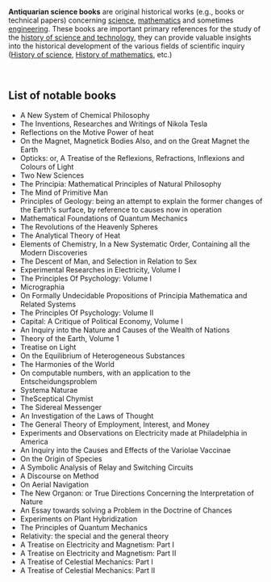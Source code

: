 <p><strong>Antiquarian science books</strong> are original historical works (e.g., books or technical papers) concerning <a class="mw-redirect" title="List of important publications in science" href="https://en.wikipedia.org/wiki/List_of_important_publications_in_science">science</a>, <a title="List of important publications in mathematics" href="https://en.wikipedia.org/wiki/List_of_important_publications_in_mathematics">mathematics</a> and sometimes <a title="Engineering" href="https://en.wikipedia.org/wiki/Engineering">engineering</a>. These books are important primary references for the study of the <a title="History of science and technology" href="https://en.wikipedia.org/wiki/History_of_science_and_technology">history of science and technology</a>, they can provide valuable insights into the historical development of the various fields of scientific inquiry (<a title="History of science" href="https://en.wikipedia.org/wiki/History_of_science">History of science</a>, <a title="History of mathematics" href="https://en.wikipedia.org/wiki/History_of_mathematics">History of mathematics</a>, etc.)</p>
</br>


<h2> List of notable books </h2>

<ul>

 <li><a target="_blank" href="https://github.com/manjunath5496/Antiquarian-Science-Books/blob/master/ans(1).pdf" style="text-decoration:none;">A New System of Chemical Philosophy</a></li>


 <li><a target="_blank" href="https://github.com/manjunath5496/Antiquarian-Science-Books/blob/master/ans(2).pdf" style="text-decoration:none;">The Inventions, Researches and Writings of Nikola Tesla</a></li>

<li><a target="_blank" href="https://github.com/manjunath5496/Antiquarian-Science-Books/blob/master/ans(3).pdf" style="text-decoration:none;">Reflections on the Motive Power of heat</a></li>
 <li><a target="_blank" href="https://github.com/manjunath5496/Antiquarian-Science-Books/blob/master/ans(4).pdf" style="text-decoration:none;">On the Magnet, Magnetick Bodies Also, and on the Great Magnet the Earth</a></li>                              
<li><a target="_blank" href="https://github.com/manjunath5496/Antiquarian-Science-Books/blob/master/ans(5).pdf" style="text-decoration:none;">Opticks: or, A Treatise of the Reflexions, Refractions, Inflexions and Colours of Light </a></li>
<li><a target="_blank" href="https://github.com/manjunath5496/Antiquarian-Science-Books/blob/master/ans(6).pdf" style="text-decoration:none;">
Two New Sciences </a></li>
 <li><a target="_blank" href="https://github.com/manjunath5496/Antiquarian-Science-Books/blob/master/ans(7).pdf" style="text-decoration:none;">The Principia: Mathematical Principles of Natural Philosophy</a></li>

 <li><a target="_blank" href="https://github.com/manjunath5496/Antiquarian-Science-Books/blob/master/ans(8).pdf" style="text-decoration:none;"> The Mind of Primitive Man</a></li>
   <li><a target="_blank" href="https://github.com/manjunath5496/Antiquarian-Science-Books/blob/master/ans(9).pdf" style="text-decoration:none;">Principles of Geology: being an attempt to explain the former changes of the Earth's surface, by reference to causes now in operation</a></li>
  
   
 <li><a target="_blank" href="https://github.com/manjunath5496/Antiquarian-Science-Books/blob/master/ans(10).pdf" style="text-decoration:none;">Mathematical Foundations of Quantum Mechanics</a></li>                              
<li><a target="_blank" href="https://github.com/manjunath5496/Antiquarian-Science-Books/blob/master/ans(11).pdf" style="text-decoration:none;">The Revolutions of the Heavenly Spheres</a></li>
<li><a target="_blank" href="https://github.com/manjunath5496/Antiquarian-Science-Books/blob/master/ans(12).pdf" style="text-decoration:none;">The Analytical
Theory of Heat</a></li>
<li><a target="_blank" href="https://github.com/manjunath5496/Antiquarian-Science-Books/blob/master/ans(13).pdf" style="text-decoration:none;">Elements of Chemistry, In a New Systematic Order, Containing all the Modern Discoveries</a></li>

<li><a target="_blank" href="https://github.com/manjunath5496/Antiquarian-Science-Books/blob/master/ans(14).pdf" style="text-decoration:none;">The Descent of Man, and Selection in Relation to Sex</a></li>
                              
<li><a target="_blank" href="https://github.com/manjunath5496/Antiquarian-Science-Books/blob/master/ans(15).pdf" style="text-decoration:none;">Experimental Researches in Electricity, Volume I</a></li>

<li><a target="_blank" href="https://github.com/manjunath5496/Antiquarian-Science-Books/blob/master/ans(16).pdf" style="text-decoration:none;">The Principles Of Psychology:
Volume I</a></li>

  <li><a target="_blank" href="https://github.com/manjunath5496/Antiquarian-Science-Books/blob/master/ans(17).pdf" style="text-decoration:none;">Micrographia</a></li>   
  
<li><a target="_blank" href="https://github.com/manjunath5496/Antiquarian-Science-Books/blob/master/ans(18).pdf" style="text-decoration:none;">On Formally Undecidable Propositions of Principia Mathematica and Related Systems</a></li> 

  
<li><a target="_blank" href="https://github.com/manjunath5496/Antiquarian-Science-Books/blob/master/ans(19).pdf" style="text-decoration:none;">The Principles Of Psychology:
Volume II</a></li> 

<li><a target="_blank" href="https://github.com/manjunath5496/Antiquarian-Science-Books/blob/master/ans(20).pdf" style="text-decoration:none;"> Capital: A Critique of Political Economy, Volume I</a></li>

<li><a target="_blank" href="https://github.com/manjunath5496/Antiquarian-Science-Books/blob/master/ans(21).pdf" style="text-decoration:none;">An Inquiry into the Nature and Causes of the Wealth of Nations</a></li>
<li><a target="_blank" href="https://github.com/manjunath5496/Antiquarian-Science-Books/blob/master/ans(22).pdf" style="text-decoration:none;">Theory of the Earth, Volume 1</a></li> 
 <li><a target="_blank" href="https://github.com/manjunath5496/Antiquarian-Science-Books/blob/master/ans(23).pdf" style="text-decoration:none;">Treatise on Light</a></li> 
 

   <li><a target="_blank" href="https://github.com/manjunath5496/Antiquarian-Science-Books/blob/master/ans(24).pdf" style="text-decoration:none;">On the Equilibrium of Heterogeneous Substances</a></li>
 
   <li><a target="_blank" href="https://github.com/manjunath5496/Antiquarian-Science-Books/blob/master/ans(25).pdf" style="text-decoration:none;">The Harmonies of the World</a></li>                              
 <li><a target="_blank" href="https://github.com/manjunath5496/Antiquarian-Science-Books/blob/master/ans(26).pdf" style="text-decoration:none;">On computable numbers, with an application to the Entscheidungsproblem</a></li>
 <li><a target="_blank" href="https://github.com/manjunath5496/Antiquarian-Science-Books/blob/master/ans(27).pdf" style="text-decoration:none;">Systema Naturae</a></li>
   
 
   <li><a target="_blank" href="https://github.com/manjunath5496/Antiquarian-Science-Books/blob/master/ans(28).pdf" style="text-decoration:none;">TheSceptical Chymist</a></li>
 
   <li><a target="_blank" href="https://github.com/manjunath5496/Antiquarian-Science-Books/blob/master/ans(29).pdf" style="text-decoration:none;">The Sidereal Messenger</a></li>                              

  <li><a target="_blank" href="https://github.com/manjunath5496/Antiquarian-Science-Books/blob/master/ans(30).pdf" style="text-decoration:none;">An Investigation of the Laws of Thought </a></li>
 
   <li><a target="_blank" href="https://github.com/manjunath5496/Antiquarian-Science-Books/blob/master/ans(31).pdf" style="text-decoration:none;">The General Theory of Employment, Interest, and Money</a></li> 
    <li><a target="_blank" href="https://github.com/manjunath5496/Antiquarian-Science-Books/blob/master/ans(32).pdf" style="text-decoration:none;">Experiments and Observations on Electricity made at Philadelphia in America</a></li> 

   <li><a target="_blank" href="https://github.com/manjunath5496/Antiquarian-Science-Books/blob/master/ans(33).pdf" style="text-decoration:none;">An Inquiry into the Causes and Effects of the Variolae Vaccinae</a></li>                              

  <li><a target="_blank" href="https://github.com/manjunath5496/Antiquarian-Science-Books/blob/master/ans(34).pdf" style="text-decoration:none;">On the Origin of Species</a></li> 
 
  <li><a target="_blank" href="https://github.com/manjunath5496/Antiquarian-Science-Books/blob/master/ans(35).pdf" style="text-decoration:none;">A Symbolic Analysis of Relay and Switching Circuits</a></li> 

  <li><a target="_blank" href="https://github.com/manjunath5496/Antiquarian-Science-Books/blob/master/ans(36).pdf" style="text-decoration:none;">A Discourse on Method</a></li> 
 
<li><a target="_blank" href="https://github.com/manjunath5496/Antiquarian-Science-Books/blob/master/ans(37).pdf" style="text-decoration:none;">On Aerial Navigation</a></li>
 <li><a target="_blank" href="https://github.com/manjunath5496/Antiquarian-Science-Books/blob/master/ans(38).pdf" style="text-decoration:none;">The New Organon: or True Directions Concerning the Interpretation of Nature</a></li>
<li><a target="_blank" href="https://github.com/manjunath5496/Antiquarian-Science-Books/blob/master/ans(39).pdf" style="text-decoration:none;">An Essay towards solving a Problem in the Doctrine of Chances</a></li>
 <li><a target="_blank" href="https://github.com/manjunath5496/Antiquarian-Science-Books/blob/master/ans(40).pdf" style="text-decoration:none;">Experiments on Plant Hybridization</a></li>   
 
 <li><a target="_blank" href="https://github.com/manjunath5496/Antiquarian-Science-Books/blob/master/ans(41).pdf" style="text-decoration:none;">The Principles of Quantum Mechanics</a></li>
 <li><a target="_blank" href="https://github.com/manjunath5496/Antiquarian-Science-Books/blob/master/ans(42).pdf" style="text-decoration:none;">Relativity: the special and the general theory</a></li>   
 
  <li><a target="_blank" href="https://github.com/manjunath5496/Antiquarian-Science-Books/blob/master/ans(43).pdf" style="text-decoration:none;">A Treatise on Electricity and Magnetism: Part I</a></li>
 <li><a target="_blank" href="https://github.com/manjunath5496/Antiquarian-Science-Books/blob/master/ans(44).pdf" style="text-decoration:none;">A Treatise on Electricity and Magnetism: Part II</a></li> 
 
   <li><a target="_blank" href="https://github.com/manjunath5496/Antiquarian-Science-Books/blob/master/ans(45).pdf" style="text-decoration:none;">A Treatise of Celestial Mechanics: Part I</a></li>
 <li><a target="_blank" href="https://github.com/manjunath5496/Antiquarian-Science-Books/blob/master/ans(46).pdf" style="text-decoration:none;">A Treatise of Celestial Mechanics: Part II</a></li> 
 
 
 
</ul>
  
  
  
